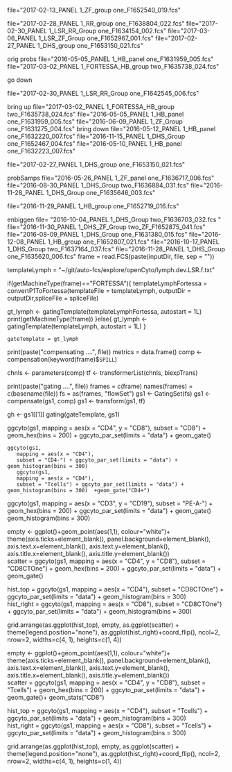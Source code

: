 
file="2017-02-13_PANEL 1_ZF_group one_F1652540_019.fcs"

file="2017-02-28_PANEL 1_RR_group one_F1638804_022.fcs"
file="2017-02-30_PANEL 1_LSR_RR_Group one_F1634154_002.fcs"
file="2017-03-06_PANEL 1_LSR_ZF_Group one_F1652967_001.fcs"
file="2017-02-27_PANEL 1_DHS_group one_F1653150_021.fcs"

orig probs
file="2016-05-05_PANEL 1_HB_panel one_F1631959_005.fcs"
file="2017-03-02_PANEL 1_FORTESSA_HB_group two_F1635738_024.fcs"

go down

file="2017-02-30_PANEL 1_LSR_RR_Group one_F1642545_006.fcs"

bring up
file="2017-03-02_PANEL 1_FORTESSA_HB_group two_F1635738_024.fcs"
file="2016-05-05_PANEL 1_HB_panel one_F1631959_005.fcs"
file="2016-06-09_PANEL 1_ZF_Group one_F1631275_004.fcs"
bring down
file="2016-05-12_PANEL 1_HB_panel one_F1632220_007.fcs"
file="2016-11-15_PANEL 1_DHS_Group one_F1652467_004.fcs"
file="2016-05-10_PANEL 1_HB_panel one_F1632223_007.fcs"


file="2017-02-27_PANEL 1_DHS_group one_F1653150_021.fcs"

probSamps
file="2016-05-26_PANEL 1_ZF_panel one_F1636717_006.fcs"
file="2016-08-30_PANEL 1_DHS_Group two_F1636884_031.fcs"
file="2016-11-28_PANEL 1_DHS_Group one_F1635646_003.fcs"

file="2016-11-29_PANEL 1_HB_group one_F1652719_016.fcs"

enbiggen
file= "2016-10-04_PANEL 1_DHS_Group two_F1636703_032.fcs "
file="2016-11-30_PANEL 1_DHS_ZF_Group two_ZF_F1652875_041.fcs"
file="2016-08-09_PANEL 1_DHS_Group one_F1631380_015.fcs"
file="2016-12-08_PANEL 1_HB_group one_F1652807_021.fcs"
file="2016-10-17_PANEL 1_DHS_Group two_F1637164_037.fcs"
file="2016-11-28_PANEL 1_DHS_Group one_F1635620_006.fcs"
frame = read.FCS(paste(inputDir, file, sep = ""))

templateLymph = "~/git/auto-fcs/explore/openCyto/lymph.dev.LSR.f.txt"


if(getMachineType(frame)=="FORTESSA"){
templateLymphFortessa = convertP1ToFortessa(templateFile = templateLymph, outputDir = outputDir,spliceFile = spliceFile)

gt_lymph <-
  gatingTemplate(templateLymphFortessa, autostart = 1L)
  print(getMachineType(frame))
}else{
gt_lymph <-
    gatingTemplate(templateLymph, autostart = 1L)
}

    gateTemplate = gt_lymph
    
print(paste("compensating ....", file))
metrics = data.frame()
comp <- compensation(keyword(frame)$`SPILL`)

chnls <- parameters(comp)
tf <- transformerList(chnls, biexpTrans)

print(paste("gating ....", file))
frames = c(frame)
names(frames) = c(basename(file))
fs =  as(frames, "flowSet")
gs1 <- GatingSet(fs)
gs1 <- compensate(gs1, comp)
gs1 <- transform(gs1, tf)

gh <- gs1[[1]]
gating(gateTemplate, gs1)


   ggcyto(gs1,
              mapping = aes(x = "CD4", y = "CD8"),
              subset = "CD8") +
    geom_hex(bins = 200) + ggcyto_par_set(limits = "data") + geom_gate()
    
    ggcyto(gs1,
       mapping = aes(x = "CD4"),
       subset = "CD4-") + ggcyto_par_set(limits = "data") + geom_histogram(bins = 300) 
       ggcyto(gs1,
       mapping = aes(x = "CD4"),
       subset = "Tcells") + ggcyto_par_set(limits = "data") + geom_histogram(bins = 300)  +geom_gate("CD4+")  
  
  ggcyto(gs1,
       mapping = aes(x = "CD3", y = "CD19"),
       subset = "PE-A-") +
    geom_hex(bins = 200) + ggcyto_par_set(limits = "data") + geom_gate()
    geom_histogram(bins = 300) 
      
 
 



 empty <- ggplot()+geom_point(aes(1,1), colour="white")+
         theme(axis.ticks=element_blank(), 
               panel.background=element_blank(), 
               axis.text.x=element_blank(), axis.text.y=element_blank(),           
               axis.title.x=element_blank(), axis.title.y=element_blank())      
scatter =   ggcyto(gs1,
              mapping = aes(x = "CD4", y = "CD8"),
              subset = "CD8CTOne") +
    geom_hex(bins = 200) + ggcyto_par_set(limits = "data") + geom_gate()
   
    
hist_top =   ggcyto(gs1,
       mapping = aes(x = "CD4"),
       subset = "CD8CTOne") + ggcyto_par_set(limits = "data") + geom_histogram(bins = 300)   
       hist_right =   ggcyto(gs1,
       mapping = aes(x = "CD8"),
       subset = "CD8CTOne") + ggcyto_par_set(limits = "data") + geom_histogram(bins = 300)
    
grid.arrange(as.ggplot(hist_top), empty, as.ggplot(scatter) + theme(legend.position="none"), as.ggplot(hist_right)+coord_flip(), ncol=2, nrow=2, widths=c(4, 1), heights=c(1, 4))
    
   
   
 empty <- ggplot()+geom_point(aes(1,1), colour="white")+
         theme(axis.ticks=element_blank(), 
               panel.background=element_blank(), 
               axis.text.x=element_blank(), axis.text.y=element_blank(),           
               axis.title.x=element_blank(), axis.title.y=element_blank())      
scatter =   ggcyto(gs1,
              mapping = aes(x = "CD4", y = "CD8"),
              subset = "Tcells") +
    geom_hex(bins = 200) + ggcyto_par_set(limits = "data") + geom_gate()+ geom_stats("CD8")
   
    
hist_top =   ggcyto(gs1,
       mapping = aes(x = "CD4"),
       subset = "Tcells") + ggcyto_par_set(limits = "data") + geom_histogram(bins = 300)   
       hist_right =   ggcyto(gs1,
       mapping = aes(x = "CD8"),
       subset = "Tcells") + ggcyto_par_set(limits = "data") + geom_histogram(bins = 300)
    
grid.arrange(as.ggplot(hist_top), empty, as.ggplot(scatter) + theme(legend.position="none"), as.ggplot(hist_right)+coord_flip(), ncol=2, nrow=2, widths=c(4, 1), heights=c(1, 4))

 
    
    